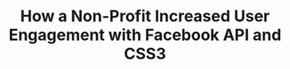 ---
layout: redirect
redirect: "http://appendto.com/2013/03/pure-css-triangles-explained/"
title: "How a Non-Profit Increased User Engagement with Facebook API and CSS3"
categories: code css
external_url: "http://www.slidedeck.com/blog/how-cure-org-increased-website-workflow-and-engagement-with-slidedeck/"
external_site: slidedeck
---